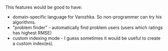 This features would be good to have:
  * domain-specific language for Varozhka. So non-programmer can try his algorithms.
  * "problem finder" - automatically find problem users (users which ratings has highest RMSE)
  * custom indexing mode - I guess sometimes it would be useful to create a custom index(es).